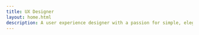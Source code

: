 ```yaml
---
title: UX Designer
layout: home.html
description: A user experience designer with a passion for simple, elegant solutions. Skilled in user research, information architecture, visual design and front-end development
---
```


